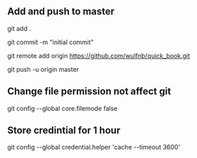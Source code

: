 ## Add and push to master

git add .

git commit -m "initial commit"

git remote add origin https://github.com/wulfnb/quick_book.git

git push -u origin master


## Change file permission not affect git 
git config --global core.filemode false

## Store credintial for 1 hour
git config --global credential.helper 'cache --timeout 3600'